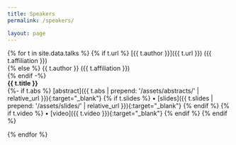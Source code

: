 ```yaml
---
title: Speakers 
permalink: /speakers/

layout: page
---
```


{% for t in site.data.talks %}
{% if t.url %}
[{{ t.author }}]({{ t.url }}) ({{ t.affiliation }})  
{% else %}
{{ t.author }} ({{ t.affiliation }})  
{% endif -%}  
**{{ t.title }}** <br/> 
{%- if t.abs %}
[abstract]({{ t.abs | prepend: '/assets/abstracts/' | relative_url }}){:target="_blank"}
{% if t.slides %} • [slides]({{ t.slides | prepend: '/assets/slides/' | relative_url }}){:target="_blank"} {% endif %} 
{% if t.video %} • [video]({{ t.video }}){:target="_blank"} {% endif %} 
{% endif %}

{% endfor %}
